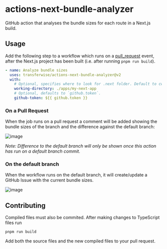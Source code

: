 # actions-next-bundle-analyzer

GitHub action that analyses the bundle sizes for each route in a Next.js build.

## Usage

Add the following step to a workflow which runs on a [pull_request](https://docs.github.com/en/actions/reference/events-that-trigger-workflows#pull_request) event, after the Next.js project has been built (i.e. after running `pnpm run build`).

```yml
- name: Analyze bundle sizes
  uses: transferwise/actions-next-bundle-analyzer@v2
  with:
    # Optional, specifies where to look for .next folder. Default to cwd.
    working-directory: ./apps/my-next-app
    # Optional, defaults to `github.token`.
    github-token: ${{ github.token }}
```

### On a Pull Request

When the job runs on a pull request a comment will be added showing the bundle sizes of the branch and the difference against the default branch:

![image](https://user-images.githubusercontent.com/614392/123790589-69872e80-d8d6-11eb-9dec-0686e0bba760.png)

_Note: Difference to the default branch will only be shown once this action has run on a default branch commit._

### On the default branch

When the workflow runs on the default branch, it will create/update a GitHub Issue with the current bundle sizes.

![image](https://user-images.githubusercontent.com/52004409/156007377-3e6bbb4c-f721-4b42-a363-4559b2ea55df.png)

## Contributing

Compiled files must also be commited. After making changes to TypeScript files run

```
pnpm run build
```

Add both the source files and the new compiled files to your pull request.
